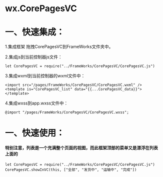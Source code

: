 # wx.CorePagesVC

一、快速集成：
================
1.集成框架
拖拽CorePagesVC到FrameWorks文件夹中。

2.集成js到当前控制器js文件：

    let CorePagesVC = require("../FrameWorks/CorePagesVC/CorePagesVC.js")

3.集成wxml到当前控制器的wxml文件中：

    <import src="/pages/FrameWorks/CorePagesVC/CorePagesVC.wxml" />
    <template is="CorePagesVC_list" data="{{...CorePagesVC_data}}"></template> 

4.集成wxss到app.wxss文件中：

    @import "/pages/FrameWorks/CorePagesVC/CorePagesVC.wxss";




一、快速使用：
================

#### 特别注意，列表是一个充满整个页面的视图，而此框架顶部的菜单又是漂浮在列表上面的

    let CorePagesVC = require("../FrameWorks/CorePagesVC/CorePagesVC.js")
    CorePagesVC.showInVC(this, ["全部", "发货中", "运输中", "完成"])


